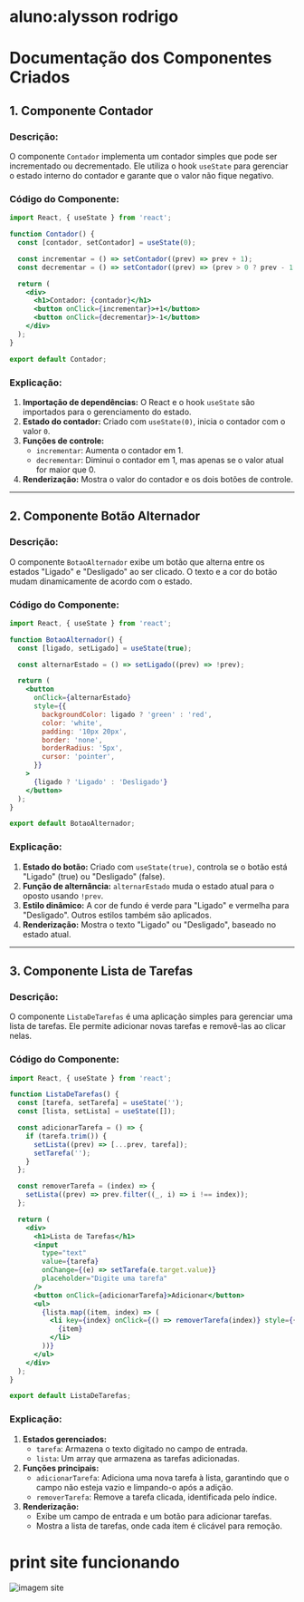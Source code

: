 # aluno:alysson rodrigo

# Documentação dos Componentes Criados

## **1. Componente Contador**
### **Descrição:**
O componente `Contador` implementa um contador simples que pode ser incrementado ou decrementado. Ele utiliza o hook `useState` para gerenciar o estado interno do contador e garante que o valor não fique negativo.

### **Código do Componente:**
```jsx
import React, { useState } from 'react';

function Contador() {
  const [contador, setContador] = useState(0);

  const incrementar = () => setContador((prev) => prev + 1);
  const decrementar = () => setContador((prev) => (prev > 0 ? prev - 1 : 0));

  return (
    <div>
      <h1>Contador: {contador}</h1>
      <button onClick={incrementar}>+1</button>
      <button onClick={decrementar}>-1</button>
    </div>
  );
}

export default Contador;
```

### **Explicação:**

1. **Importação de dependências:** O React e o hook `useState` são importados para o gerenciamento do estado.
2. **Estado do contador:** Criado com `useState(0)`, inicia o contador com o valor `0`.
3. **Funções de controle:**
   - `incrementar`: Aumenta o contador em 1.
   - `decrementar`: Diminui o contador em 1, mas apenas se o valor atual for maior que 0.
4. **Renderização:** Mostra o valor do contador e os dois botões de controle.

---

## **2. Componente Botão Alternador**
### **Descrição:**
O componente `BotaoAlternador` exibe um botão que alterna entre os estados "Ligado" e "Desligado" ao ser clicado. O texto e a cor do botão mudam dinamicamente de acordo com o estado.

### **Código do Componente:**
```jsx
import React, { useState } from 'react';

function BotaoAlternador() {
  const [ligado, setLigado] = useState(true);

  const alternarEstado = () => setLigado((prev) => !prev);

  return (
    <button
      onClick={alternarEstado}
      style={{
        backgroundColor: ligado ? 'green' : 'red',
        color: 'white',
        padding: '10px 20px',
        border: 'none',
        borderRadius: '5px',
        cursor: 'pointer',
      }}
    >
      {ligado ? 'Ligado' : 'Desligado'}
    </button>
  );
}

export default BotaoAlternador;
```

### **Explicação:**
1. **Estado do botão:** Criado com `useState(true)`, controla se o botão está "Ligado" (true) ou "Desligado" (false).
2. **Função de alternância:** `alternarEstado` muda o estado atual para o oposto usando `!prev`.
3. **Estilo dinâmico:** A cor de fundo é verde para "Ligado" e vermelha para "Desligado". Outros estilos também são aplicados.
4. **Renderização:** Mostra o texto "Ligado" ou "Desligado", baseado no estado atual.

---

## **3. Componente Lista de Tarefas**
### **Descrição:**
O componente `ListaDeTarefas` é uma aplicação simples para gerenciar uma lista de tarefas. Ele permite adicionar novas tarefas e removê-las ao clicar nelas.

### **Código do Componente:**
```jsx
import React, { useState } from 'react';

function ListaDeTarefas() {
  const [tarefa, setTarefa] = useState('');
  const [lista, setLista] = useState([]);

  const adicionarTarefa = () => {
    if (tarefa.trim()) {
      setLista((prev) => [...prev, tarefa]);
      setTarefa('');
    }
  };

  const removerTarefa = (index) => {
    setLista((prev) => prev.filter((_, i) => i !== index));
  };

  return (
    <div>
      <h1>Lista de Tarefas</h1>
      <input
        type="text"
        value={tarefa}
        onChange={(e) => setTarefa(e.target.value)}
        placeholder="Digite uma tarefa"
      />
      <button onClick={adicionarTarefa}>Adicionar</button>
      <ul>
        {lista.map((item, index) => (
          <li key={index} onClick={() => removerTarefa(index)} style={{ cursor: 'pointer' }}>
            {item}
          </li>
        ))}
      </ul>
    </div>
  );
}

export default ListaDeTarefas;
```

### **Explicação:**

1. **Estados gerenciados:**
   - `tarefa`: Armazena o texto digitado no campo de entrada.
   - `lista`: Um array que armazena as tarefas adicionadas.
2. **Funções principais:**
   - `adicionarTarefa`: Adiciona uma nova tarefa à lista, garantindo que o campo não esteja vazio e limpando-o após a adição.
   - `removerTarefa`: Remove a tarefa clicada, identificada pelo índice.
3. **Renderização:**
   - Exibe um campo de entrada e um botão para adicionar tarefas.
   - Mostra a lista de tarefas, onde cada item é clicável para remoção.

# print site funcionando

![imagem site](https://github.com/user-attachments/assets/bd4e3c48-6e3e-40b3-9783-90faef3513b1)

